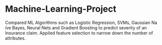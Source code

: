 # Machine-Learning-Project

Compared ML Algorithms such as Logistic Regression, SVMs, Gaussian Na ̈ıve Bayes, Neural Nets and Gradient Boosting to predict severity of an Insurance claim. 
Applied feature selection to narrow down the number of attributes.
